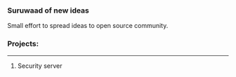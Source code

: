 ### Suruwaad of new ideas

Small effort to spread ideas to open source community.

### Projects:
-------------------
1. Security server
